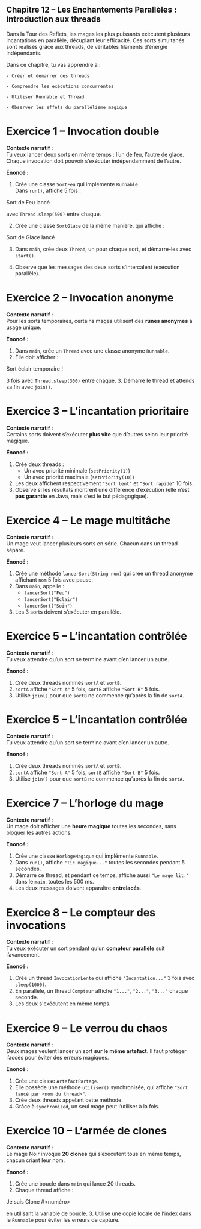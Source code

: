 ## Chapitre 12 – Les Enchantements Parallèles : introduction aux threads

Dans la Tour des Reflets, les mages les plus puissants exécutent plusieurs incantations en parallèle, décuplant leur efficacité. Ces sorts simultanés sont réalisés grâce aux threads, de véritables filaments d’énergie indépendants.

Dans ce chapitre, tu vas apprendre à :

    - Créer et démarrer des threads

    - Comprendre les exécutions concurrentes

    - Utiliser Runnable et Thread

    - Observer les effets du parallélisme magique
# Exercice 1 – Invocation double

**Contexte narratif :**  
Tu veux lancer deux sorts en même temps : l’un de feu, l’autre de glace. Chaque invocation doit pouvoir s’exécuter indépendamment de l’autre.

**Énoncé :**
1. Crée une classe `SortFeu` qui implémente `Runnable`.  
   Dans `run()`, affiche 5 fois :

Sort de Feu lancé

avec `Thread.sleep(500)` entre chaque.

2. Crée une classe `SortGlace` de la même manière, qui affiche :

Sort de Glace lancé


3. Dans `main`, crée deux `Thread`, un pour chaque sort, et démarre-les avec `start()`.

4. Observe que les messages des deux sorts s’intercalent (exécution parallèle).

# Exercice 2 – Invocation anonyme

**Contexte narratif :**  
Pour les sorts temporaires, certains mages utilisent des **runes anonymes** à usage unique.

**Énoncé :**
1. Dans `main`, crée un `Thread` avec une classe anonyme `Runnable`.
2. Elle doit afficher :

Sort éclair temporaire !

3 fois avec `Thread.sleep(300)` entre chaque.
3. Démarre le thread et attends sa fin avec `join()`.

# Exercice 3 – L’incantation prioritaire

**Contexte narratif :**  
Certains sorts doivent s’exécuter **plus vite** que d’autres selon leur priorité magique.

**Énoncé :**
1. Crée deux threads :
    - Un avec priorité minimale (`setPriority(1)`)
    - Un avec priorité maximale (`setPriority(10)`)
2. Les deux affichent respectivement `"Sort lent"` et `"Sort rapide"` 10 fois.
3. Observe si les résultats montrent une différence d’exécution (elle n’est **pas garantie** en Java, mais c’est le but pédagogique).

# Exercice 4 – Le mage multitâche

**Contexte narratif :**  
Un mage veut lancer plusieurs sorts en série. Chacun dans un thread séparé.

**Énoncé :**
1. Crée une méthode `lancerSort(String nom)` qui crée un thread anonyme affichant `nom` 5 fois avec pause.
2. Dans `main`, appelle :
    - `lancerSort("Feu")`
    - `lancerSort("Éclair")`
    - `lancerSort("Soin")`
3. Les 3 sorts doivent s’exécuter en parallèle.

# Exercice 5 – L’incantation contrôlée

**Contexte narratif :**  
Tu veux attendre qu’un sort se termine avant d’en lancer un autre.

**Énoncé :**
1. Crée deux threads nommés `sortA` et `sortB`.
2. `sortA` affiche `"Sort A"` 5 fois, `sortB` affiche `"Sort B"` 5 fois.
3. Utilise `join()` pour que `sortB` ne commence qu’après la fin de `sortA`.

# Exercice 5 – L’incantation contrôlée

**Contexte narratif :**  
Tu veux attendre qu’un sort se termine avant d’en lancer un autre.

**Énoncé :**
1. Crée deux threads nommés `sortA` et `sortB`.
2. `sortA` affiche `"Sort A"` 5 fois, `sortB` affiche `"Sort B"` 5 fois.
3. Utilise `join()` pour que `sortB` ne commence qu’après la fin de `sortA`.

# Exercice 7 – L’horloge du mage

**Contexte narratif :**  
Un mage doit afficher une **heure magique** toutes les secondes, sans bloquer les autres actions.

**Énoncé :**
1. Crée une classe `HorlogeMagique` qui implémente `Runnable`.
2. Dans `run()`, affiche `"Tic magique..."` toutes les secondes pendant 5 secondes.
3. Démarre ce thread, et pendant ce temps, affiche aussi `"Le mage lit."` dans le `main`, toutes les 500 ms.
4. Les deux messages doivent apparaître **entrelacés**.

# Exercice 8 – Le compteur des invocations

**Contexte narratif :**  
Tu veux exécuter un sort pendant qu’un **compteur parallèle** suit l’avancement.

**Énoncé :**
1. Crée un thread `InvocationLente` qui affiche `"Incantation..."` 3 fois avec `sleep(1000)`.
2. En parallèle, un thread `Compteur` affiche `"1..."`, `"2..."`, `"3..."` chaque seconde.
3. Les deux s'exécutent en même temps.

# Exercice 9 – Le verrou du chaos

**Contexte narratif :**  
Deux mages veulent lancer un sort **sur le même artefact**. Il faut protéger l’accès pour éviter des erreurs magiques.

**Énoncé :**
1. Crée une classe `ArtefactPartage`.
2. Elle possède une méthode `utiliser()` synchronisée, qui affiche `"Sort lancé par <nom du thread>"`.
3. Crée deux threads appelant cette méthode.
4. Grâce à `synchronized`, un seul mage peut l’utiliser à la fois.

# Exercice 10 – L’armée de clones

**Contexte narratif :**  
Le mage Noir invoque **20 clones** qui s’exécutent tous en même temps, chacun criant leur nom.

**Énoncé :**
1. Crée une boucle dans `main` qui lance 20 threads.
2. Chaque thread affiche :

Je suis Clone #<numéro>

en utilisant la variable de boucle.
3. Utilise une copie locale de l’index dans le `Runnable` pour éviter les erreurs de capture.

